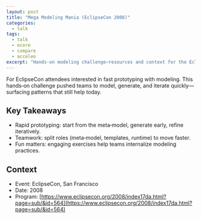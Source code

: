 ```yaml
---
layout: post
title: "Mega Modeling Mania (EclipseCon 2008)"
categories:
  - talk
tags:
  - talk
  - ecore
  - compare
  - acceleo
excerpt: "Hands‑on modeling challenge—resources and context for the EclipseCon 2008 Mega Modeling Mania."
---
```


For EclipseCon attendees interested in fast prototyping with modeling. This hands‑on challenge pushed teams to model, generate, and iterate quickly—surfacing patterns that still help today.

## Key Takeaways
- Rapid prototyping: start from the meta‑model, generate early, refine iteratively.
- Teamwork: split roles (meta‑model, templates, runtime) to move faster.
- Fun matters: engaging exercises help teams internalize modeling practices.

## Context
- Event: EclipseCon, San Francisco
- Date: 2008
- Program: [https://www.eclipsecon.org/2008/index17da.html?page=sub/&id=564](https://www.eclipsecon.org/2008/index17da.html?page=sub/&id=564)
